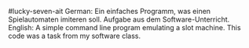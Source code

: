 #lucky-seven-ait
German:
Ein einfaches Programm, was einen Spielautomaten imiteren soll. Aufgabe aus dem Software-Unterricht.
English:
A simple command line program emulating a slot machine. This code was a task from my software class.

